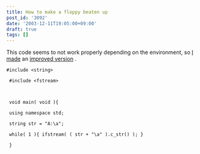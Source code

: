 ```yaml
---
title: How to make a floppy beaten up
post_id: '3092'
date: '2003-12-11T19:05:00+09:00'
draft: true
tags: []
---
```


This code seems to not work properly depending on the environment, so [I made](https://danmaq.com/floppy_crasher2) an [improved version](https://danmaq.com/floppy_crasher2) .

```
#include <string> 
 
 #include <fstream> 
 
 
 
 void main( void ){ 
 
 using namespace std; 
 
 string str = "A:\a"; 
 
 while( 1 ){ ifstream( ( str + "\a" ).c_str() ); } 
 
 } 

```
